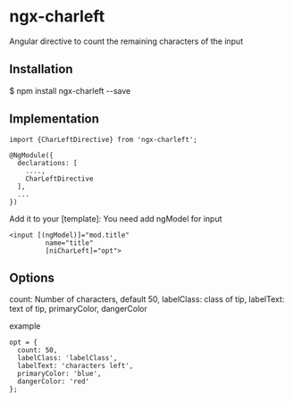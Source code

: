 # ngx-charleft
Angular directive to count the remaining characters of the input

## Installation
$ npm install ngx-charleft --save

## Implementation
```
import {CharLeftDirective} from 'ngx-charleft';

@NgModule({
  declarations: [
    ....,
    CharLeftDirective
  ],
  ...
})
```

Add it to your [template]:
You need add ngModel for input
```
<input [(ngModel)]="mod.title"
         name="title"
         [niCharLeft]="opt">
```
## Options
  count: Number of characters, default 50,
  labelClass: class of tip,
  labelText: text of tip,
  primaryColor,
  dangerColor
  
  example
  ```
  opt = {
    count: 50,
    labelClass: 'labelClass',
    labelText: 'characters left',
    primaryColor: 'blue',
    dangerColor: 'red'
  };
  ```
